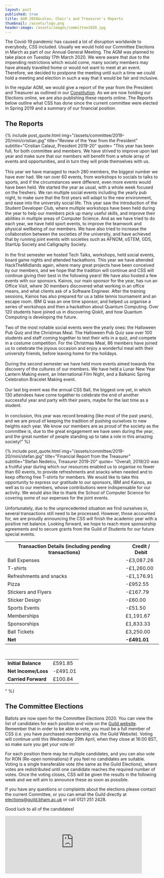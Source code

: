 ```yaml
---
layout: post
published: true
title: AGM 2020&colon; Chair's and Treasurer's Reports
thumbnail: /assets/logo.png
header-image: /assets/images/committee1920.jpg
---
```


The Covid-19 pandemic has caused a lot of disruption worldwide to everybody, CSS included. Usually we would hold our Committee Elections in March as part of our Annual General Meeting. The AGM was planned to take place on Tuesday 17th March 2020. We were aware that due to the impending restrictions which would come, many society members may have already travelled home or would not want to meet at an event. Therefore, we decided to postpone the meeting until such a time we could hold a meeting and election in such a way that it would be fair and inclusive.

In the regular AGM, we would give a report of the year from the President and Treasurer as outlined in our [Constitution](https://docs.google.com/document/d/1J3_EWs3dd2gq5T_xYylcP5pDzm0HHAYCTgiqKUYwkls/edit). As we are now holding our Elections online, we are also publishing these reports online. The Reports below outline what CSS has done since the current committee were elected in Spring 2019 and a summary of our financial position.

## The Reports

{% include post_quote.html img="/assets/committee/2019-20/mini/cristian.jpg" title="Review of the Year from the President" subtitle="Cristian Calauz, President 2019-20"
quote=
"This year has been full, for both committee and members. We have strived to improve upon last year and make sure that our members will benefit from a whole array of events and opportunities, and in turn they will pride themselves with us.
<br><br>
This year we have managed to reach 280 members, the biggest number we have ever had. We ran over 60 events, from workshops to socials to talks to sports, and if the circumstances were different, even more events would have been held. We started the year as usual, with a whole week focused on the freshers. We ran multiple social events including the yearly pub night, to make sure that the first years will adapt to the new environment, and ease into the university social life.
This year saw the introduction of the Student Developer Club, where multiple workshops have been held during the year to help our members pick up many useful skills, and improve their abilities in multiple areas of Computer Science. And as we have tried to do each year, we have held sport events, to improve the teamwork and physical wellbeing of our members. We have also tried to increase the collaboration between the societies of the university, and have achieved that by running joint events with societies such as AFNOM, oSTEM, GDS, StartUp Society and Calligraphy Society.
<br><br>
In the first semester we hosted Tech Talks, workshops, held social events, board game nights and attended hackathons. This year we have attended HackTheMidlands again, where many great projects have been conceived by our members, and we hope that the tradition will continue and CSS will continue giving their best in the following years!
We have also hosted a few events with our sponsors. Kainos, our main sponsor for the year, has run an Office Visit, where 30 members discovered what working in an office means, and what clients ask of a Software Engineer. After the training sessions, Kainos has also prepared for us a table tennis tournament and an escape room. IBM Q was an one time sponsor, and helped us organise a series of workshops and then a hackathon about Quantum Computing. Over 120 students have joined us in discovering Qiskit, and how Quantum Computing is developing the future.
<br><br>
Two of the most notable social events were the yearly ones: the Halloween Pub Quiz and the Christmas Meal. The Halloween Pub Quiz saw over 100 students and staff coming together to test their wits in a quiz, and compete in a costume competition. For the Christmas Meal, 86 members have joined us to celebrate the joyous occasion and enjoy a wonderful meal with their university friends, before leaving home for the holidays.
<br><br>
During the second semester we have held more events aimed towards the discovery of the cultures of our members. We have held a Lunar New Year Lantern Making event, an International Film Night, and a Balkanic Spring Celebration Bracelet Making event.
<br><br>
Our last big event was the annual CSS Ball, the biggest one yet, in which 130 attendees have come together to celebrate the end of another successful year and party with their peers, maybe for the last time as a student.
<br><br>
In conclusion, this year was record breaking (like most of the past years), and we are proud of keeping the tradition of pushing ourselves to new heights each year. We know our members are as proud of the society as the committee is, due to the great engagement we have seen during the year, and the great number of people standing up to take a role in this amazing society!" %}

{% include post_quote.html img="/assets/committee/2019-20/mini/stefan.jpg" title="Financial Report from the Treasurer" subtitle="Stefan Nedelcu, Treasurer 2019-20"
quote=
"Overall, 2019/20 was a fruitful year during which our resources enabled us to organise no fewer than 60 events, to provide refreshments and snacks when needed and to keep offering free T-shirts for members. We would like to take this opportunity to express our gratitude to our sponsors, IBM and Kainos, as well as to our members, whose contributions were indispensable for our activity. We would also like to thank the School of Computer Science for covering some of our expenses for the joint events.
<br><br>
Unfortunately, due to the unprecedented situation we find ourselves in, several transactions still need to be processed. However, those accounted for, we are proudly announcing the CSS will finish the academic year with a positive net balance. Looking forward, we hope to reach more sponsorship agreements and to secure grants from the Guild of Students for our future special events.

<table>
  <tr>
    <th>Transaction Details (including pending transactions)</th>
    <th>Credit / Debit</th>
  </tr>
  <tr>
    <td>Ball Expenses</td>
    <td>-£3,087.26</td>
  </tr>
  <tr>
    <td>T-shirts</td>
    <td>-£1,260.00</td>
  </tr>
  <tr>
    <td>Refreshments and snacks</td>
    <td>-£1,176.91</td>
  </tr>
  <tr>
    <td>Pizza</td>
    <td>-£952.55</td>
  </tr>
  <tr>
    <td>Stickers and Flyers</td>
    <td>-£167.79</td>
  </tr>
  <tr>
    <td>Sticker Design</td>
    <td>-£60.00</td>
  </tr>
  <tr>
    <td>Sports Events</td>
    <td>-£51.50</td>
  </tr>
  <tr>
    <td>Memberships</td>
    <td>£1,191.67</td>
  </tr>
  <tr>
    <td>Sponsorships</td>
    <td>£1,833.33</td>
  </tr>
  <tr>
    <td>Ball Tickets</td>
    <td>£3,250.00</td>
  </tr>
  <tr>
    <td><b>Net</b></td>
    <td><b>-£491.01</b></td>
  </tr>
</table>
<br>
<table>
  <tr>
    <td><b>Initial Balance</b></td>
    <td>£591.85</td>
  </tr>
  <tr>
    <td><b>Net Income/Loss</b></td>
    <td>-£491.01</td>
  </tr>
  <tr>
    <td><b>Carried Forward</b></td>
    <td>£100.84</td>
  </tr>
</table>
" %}

## The Committee Elections
Ballots are now open for the Committee Elections 2020. You can view the list of candidates for each position and vote on the [Guild website](https://guildofstudent.com/vote/). Remember that in order to be able to vote, you must be a full member of CSS (i.e. you have purchased membership via. the Guild Website). Voting will continue until this Wednesday 29th April, when they close at 16:00 BST, so make sure you get your vote in!

For each position there may be multiple candidates, and you can also vote for RON (Re-open nominations) if you feel no candidates are suitable. Voting is a single transferable vote (the same as the Guild Elections), where votes are redistributed until one candidate reaches the required number of votes. Once the voting closes, CSS will be given the results in the following week and we will aim to announce these as soon as possible.

If you have any questions or complaints about the elections please contact the current Committee, or you can email the Guild directly at elections@guild.bham.ac.uk or call 0121 251 2428.

Good luck to all of the candidates!

<iframe src="https://free.timeanddate.com/countdown/i79bfm6r/n136/cf100/cm0/cu4/ct0/cs1/ca0/co1/cr0/ss0/cac000/cpc000/pcfff/tc66c/fs200/szw448/szh189/tatTime%20left%20to%20vote/tac000/tptTime%20since%20Event%20started%20in/tpc000/iso2020-04-29T16:00:00" allowTransparency="true" frameborder="0" width="448" height="189"></iframe>
